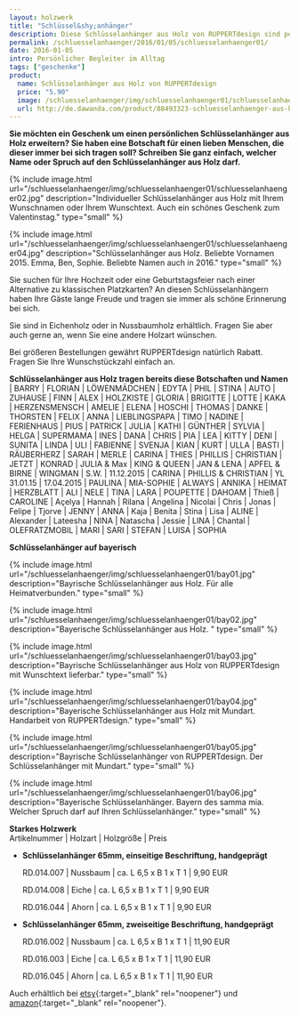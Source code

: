```yaml
---
layout: holzwerk
title: "Schlüssel&shy;anhänger"
description: Diese Schlüsselanhänger aus Holz von RUPPERTdesign sind persönliche Begleiter im Alltag. Der Schlüsselanhänger kann mit einem Namen oder einem Spruch versehen werden. Auch ein tolles Geschenk zum Valentinstag.
permalink: /schluesselanhaenger/2016/01/05/schluesselanhaenger01/
date: 2016-01-05
intro: Persönlicher Begleiter im Alltag
tags: ["geschenke"]
product:
  name: Schlüsselanhänger aus Holz von RUPPERTdesign
  price: "5.90"
  image: /schluesselanhaenger/img/schluesselanhaenger01/schluesselanhaenger02.jpg
  url: http://de.dawanda.com/product/88493323-schluesselanhaenger-aus-holz-mit-wunschnamen
---
```


**Sie möchten ein Geschenk um einen persönlichen Schlüsselanhänger aus Holz erweitern?
Sie haben eine Botschaft für einen lieben Menschen,
die dieser immer bei sich tragen soll? Schreiben Sie ganz einfach,
welcher Name oder Spruch auf den Schlüsselanhänger aus Holz darf.**

{% include image.html url="/schluesselanhaenger/img/schluesselanhaenger01/schluesselanhaenger02.jpg" description="Individueller Schlüsselanhänger aus Holz mit Ihrem Wunschnamen oder Ihrem Wunschtext. Auch ein schönes Geschenk zum Valentinstag." type="small" %}

{% include image.html url="/schluesselanhaenger/img/schluesselanhaenger01/schluesselanhaenger04.jpg" description="Schlüsselanhänger aus Holz. Beliebte Vornamen 2015. Emma, Ben, Sophie. Beliebte Namen auch in 2016." type="small" %}

Sie suchen für Ihre Hochzeit oder eine Geburtstagsfeier nach einer Alternative zu klassischen Platzkarten?
An diesen Schlüsselanhängern haben Ihre Gäste lange Freude und tragen sie immer als schöne Erinnerung bei sich.

Sie sind in Eichenholz oder in Nussbaumholz erhältlich.
Fragen Sie aber auch gerne an, wenn Sie eine andere Holzart wünschen.

Bei größeren Bestellungen gewährt RUPPERTdesign natürlich Rabatt.
Fragen Sie Ihre Wunschstückzahl einfach an.

**Schlüsselanhänger &shy;aus Holz &shy;tragen &shy;bereits &shy;diese Botschaften &shy;und Namen**
\| BARRY \| FLORIAN \| LÖWENMÄDCHEN \| EDYTA \| PHIL \| STINA \| AUTO \| ZUHAUSE \| FINN \| ALEX \| HOLZKISTE \|
GLORIA \| BRIGITTE \| LOTTE \| KAKA \| HERZENSMENSCH \| AMELIE \| ELENA \| HOSCHI \| THOMAS \| DANKE \| THORSTEN \|
FELIX \| ANNA \| LIEBLINGSPAPA \| TIMO \| NADINE \| FERIENHAUS \| PIUS \| PATRICK \| JULIA \| KATHI \| GÜNTHER \| SYLVIA \|
HELGA \| SUPERMAMA \| INES \| DANA \| CHRIS \| PIA \| LEA \| KITTY \| DENI \| SUNITA \| LINDA \| ULI \| FABIENNE \|
SVENJA \| KIAN \| KURT \| ULLA \| BASTI \| RÄUBERHERZ \| SARAH \| MERLE \| CARINA \| THIES \| PHILLIS \| CHRISTIAN \|
JETZT \| KONRAD \| JULIA & Max \| KING & QUEEN \| JAN & LENA \| APFEL & BIRNE \| WINGMAN \| S.W. \| 11.12.2015 \| CARINA \| PHILLIS & CHRISTIAN \|
YL 31.01.15 \| 17.04.2015 \| PAULINA \| MIA-SOPHIE \| ALWAYS \| ANNIKA \| HEIMAT \| HERZBLATT \| ALI \| NELE \| TINA \| LARA \|
POUPETTE \| DAHOAM \| Thieß \| CAROLINE \| Açelya \| Hannah \| Rilana \| Angelina \| Nicolai \| Chris \|
Jonas \| Felipe \| Tjorve \| JENNY \| ANNA \| Kaja \| Benita \| Stina \| Lisa \|
ALINE \| Alexander \| Lateesha \| NINA \| Natascha \| Jessie \| LINA \| Chantal \| OLEFRATZMOBIL \| MARI \| SARI \|
STEFAN \| LUISA \| SOPHIA

**Schlüsselanhänger auf bayerisch**

{% include image.html url="/schluesselanhaenger/img/schluesselanhaenger01/bay01.jpg" description="Bayrische Schlüsselanhänger aus Holz. Für alle Heimatverbunden." type="small" %}

{% include image.html url="/schluesselanhaenger/img/schluesselanhaenger01/bay02.jpg" description="Bayerische Schlüsselanhänger aus Holz. " type="small" %}

{% include image.html url="/schluesselanhaenger/img/schluesselanhaenger01/bay03.jpg" description="Bayrische Schlüsselanhänger aus Holz von RUPPERTdesign mit Wunschtext lieferbar." type="small" %}

{% include image.html url="/schluesselanhaenger/img/schluesselanhaenger01/bay04.jpg" description="Bayerische Schlüsselanhänger aus Holz mit Mundart. Handarbeit von RUPPERTdesign." type="small" %}

{% include image.html url="/schluesselanhaenger/img/schluesselanhaenger01/bay05.jpg" description="Bayrische Schlüsselanhänger von RUPPERTdesign. Der Schlüsselanhänger mit Mundart." type="small" %}

{% include image.html url="/schluesselanhaenger/img/schluesselanhaenger01/bay06.jpg" description="Bayerische Schlüsselanhänger. Bayern des samma mia. Welcher Spruch darf auf Ihren Schlüsselanhänger." type="small" %}

**Starkes Holzwerk**  
Artikelnummer \| Holzart \| Holzgröße \| Preis

- **Schlüsselanhänger 65mm, einseitige Beschriftung, handgeprägt**  

  RD.014.007 \| Nussbaum \| ca. L 6,5 x B 1 x T 1 \| 9,90 EUR

  RD.014.008 \| Eiche \| ca. L 6,5 x B 1 x T 1 \| 9,90 EUR

  RD.016.044 \| Ahorn \| ca. L 6,5 x B 1 x T 1 \| 9,90 EUR

- **Schlüsselanhänger 65mm, zweiseitige Beschriftung, handgeprägt**

  RD.016.002  \| 	Nussbaum \| ca. L 6,5 x B 1 x T 1 \| 11,90 EUR

  RD.016.003  \| 	Eiche \| ca. L 6,5 x B 1 x T 1 \| 11,90 EUR

  RD.016.045  \| 	Ahorn \| ca. L 6,5 x B 1 x T 1 \| 11,90 EUR

Auch erhältlich bei [etsy][1]{:target="\_blank" rel="noopener"} und [amazon][2]{:target="\_blank" rel="noopener"}.


[1]: https://www.etsy.com/de/shop/RUPPERTdesign?ref=seller-platform-mcnav

[2]: https://www.amazon.de/s/ref=hnd_pdp_byline?_encoding=UTF8&node=9699311031&lo=image&me=A14SEUYA88KWJ3
